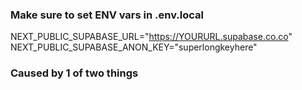 ### Make sure to set ENV vars in .env.local

NEXT_PUBLIC_SUPABASE_URL="https://YOURURL.supabase.co.co"
NEXT_PUBLIC_SUPABASE_ANON_KEY="superlongkeyhere"



### Caused by 1 of two things